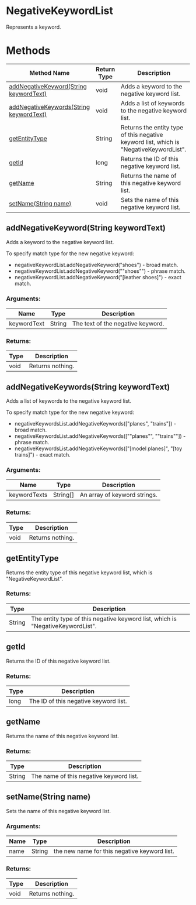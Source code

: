 # NegativeKeywordList
Represents a keyword.
# Methods
|Method Name|Return Type|Description|
|-|-|-
[addNegativeKeyword(String keywordText)](#addnegativekeyword~string-keywordtext~)|void|Adds a keyword to the negative keyword list.
[addNegativeKeywords(String keywordText)](#addnegativekeywords~string-keywordtext~)|void|Adds a list of keywords to the negative keyword list.
[getEntityType](#getentitytype)|String|Returns the entity type of this negative keyword list, which is "NegativeKeywordList".<br />
[getId](#getid)|long|Returns the ID of this negative keyword list.<br />
[getName](#getname)|String|Returns the name of this negative keyword list.<br />
[setName(String name)](#setname~string-name~)|void|Sets the name of this negative keyword list.<br />

## <a name="addnegativekeyword~string-keywordtext~"></a>addNegativeKeyword(String keywordText)
Adds a keyword to the negative keyword list.

To specify match type for the new negative keyword:

- negativeKeywordList.addNegativeKeyword("shoes") - broad match.
- negativeKeywordList.addNegativeKeyword("\"shoes\"") - phrase match.
- negativeKeywordList.addNegativeKeyword("[leather shoes]") - exact match.

### Arguments:
|Name|Type|Description|
|-|-|-
keywordText|String|The text of the negative keyword.<br />
### Returns:
|Type|Description|
|-|-
void|Returns nothing.

## <a name="addnegativekeywords~string-keywordtext~"></a>addNegativeKeywords(String keywordText)
Adds a list of keywords to the negative keyword list.

To specify match type for the new negative keyword:

- negativeKeywordsList.addNegativeKeywords(["planes", "trains"]) - broad match.
- negativeKeywordsList.addNegativeKeywords(["\"planes\"", "\"trains\""]) - phrase match.
- negativeKeywordsList.addNegativeKeywords(["[model planes]", "[toy trains]") - exact match.
### Arguments:
|Name|Type|Description|
|-|-|-
keywordTexts|String[]|An array of keyword strings.<br />
### Returns:
|Type|Description|
|-|-
void|Returns nothing.

## <a name="getentitytype"></a>getEntityType
Returns the entity type of this negative keyword list, which is "NegativeKeywordList".



### Returns:
|Type|Description|
|-|-
String|The entity type of this negative keyword list, which is "NegativeKeywordList".

## <a name="getid"></a>getId
Returns the ID of this negative keyword list.

### Returns:
|Type|Description|
|-|-
long|The ID of this negative keyword list.

## <a name="getname"></a>getName
Returns the name of this negative keyword list.

### Returns:
|Type|Description|
|-|-
String|The name of this negative keyword list.

## <a name="setname~string-name~"></a>setName(String name)
Sets the name of this negative keyword list.


### Arguments:
|Name|Type|Description|
|-|-|-
name|String|the new name for this negative keyword list.
### Returns:
|Type|Description|
|-|-
void|Returns nothing.

